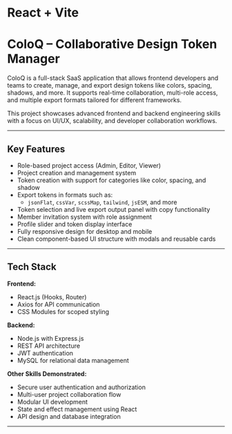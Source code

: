 # React + Vite
# ColoQ – Collaborative Design Token Manager

ColoQ is a full-stack SaaS application that allows frontend developers and teams to create, manage, and export design tokens like colors, spacing, shadows, and more. It supports real-time collaboration, multi-role access, and multiple export formats tailored for different frameworks.

This project showcases advanced frontend and backend engineering skills with a focus on UI/UX, scalability, and developer collaboration workflows.

---

## Key Features

- Role-based project access (Admin, Editor, Viewer)
- Project creation and management system
- Token creation with support for categories like color, spacing, and shadow
- Export tokens in formats such as:
  - `jsonFlat`, `cssVar`, `scssMap`, `tailwind`, `jsESM`, and more
- Token selection and live export output panel with copy functionality
- Member invitation system with role assignment
- Profile slider and token display interface
- Fully responsive design for desktop and mobile
- Clean component-based UI structure with modals and reusable cards

---

## Tech Stack

**Frontend:**
- React.js (Hooks, Router)
- Axios for API communication
- CSS Modules for scoped styling

**Backend:**
- Node.js with Express.js
- REST API architecture
- JWT authentication
- MySQL for relational data management

**Other Skills Demonstrated:**
- Secure user authentication and authorization
- Multi-user project collaboration flow
- Modular UI development
- State and effect management using React
- API design and database integration

---
